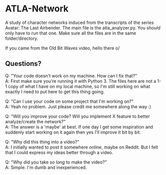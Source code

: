# ATLA-Network
A study of character networks induced from the transcripts of the series Avatar: The Last Airbender.
The main file is the atla_analyzer.py. You *should* only have to run that one.
Make sure all the files are in the same folder/directory.


If you came from the Old Bit Waves video, hello there o/


## Questions?

Q: "Your code doesn't work on my machine. How can I fix that?"  
A: First make sure you're running it with Python 3. The files here are not a 1-1 copy of what I have on my local machine, so I'm still working on what exactly I need to put here to get this thing going.

Q: "Can I use your code on some project that I'm working on?"  
A: Yeah no problem. Just please credit me somewhere along the way :)

Q: "Will you improve your code? Will you implement X feature to better analyze/create the network?"  
A: The answer is a 'maybe' at best. If one day I get some inspiration and suddenly start working on it again then yes I'll improve it bit by bit.

Q: "Why did this thing into a video?"  
A: I initially wanted to post it somewhere online, maybe on Reddit. But I felt that I could express my ideas better through a video.

Q: "Why did you take *so long* to make the video?"  
A: Simple. I'm dumb and inexperienced.
